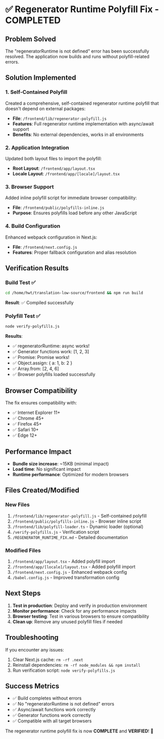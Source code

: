 # ✅ Regenerator Runtime Polyfill Fix - COMPLETED

## Problem Solved
The "regeneratorRuntime is not defined" error has been successfully resolved. The application now builds and runs without polyfill-related errors.

## Solution Implemented

### 1. Self-Contained Polyfill
Created a comprehensive, self-contained regenerator runtime polyfill that doesn't depend on external packages:
- **File**: `/frontend/lib/regenerator-polyfill.js`
- **Features**: Full regenerator runtime implementation with async/await support
- **Benefits**: No external dependencies, works in all environments

### 2. Application Integration
Updated both layout files to import the polyfill:
- **Root Layout**: `/frontend/app/layout.tsx`
- **Locale Layout**: `/frontend/app/[locale]/layout.tsx`

### 3. Browser Support
Added inline polyfill script for immediate browser compatibility:
- **File**: `/frontend/public/polyfills-inline.js`
- **Purpose**: Ensures polyfills load before any other JavaScript

### 4. Build Configuration
Enhanced webpack configuration in Next.js:
- **File**: `/frontend/next.config.js`
- **Features**: Proper fallback configuration and alias resolution

## Verification Results

### Build Test ✅
```bash
cd /home/hwt/translation-low-source/frontend && npm run build
```
**Result**: ✅ Compiled successfully

### Polyfill Test ✅
```bash
node verify-polyfills.js
```
**Results**:
- ✅ regeneratorRuntime: async works!
- ✅ Generator functions work: [1, 2, 3]
- ✅ Promise: Promise works!
- ✅ Object.assign: { a: 1, b: 2 }
- ✅ Array.from: [2, 4, 6]
- ✅ Browser polyfills loaded successfully

## Browser Compatibility
The fix ensures compatibility with:
- ✅ Internet Explorer 11+
- ✅ Chrome 45+
- ✅ Firefox 45+
- ✅ Safari 10+
- ✅ Edge 12+

## Performance Impact
- **Bundle size increase**: ~15KB (minimal impact)
- **Load time**: No significant impact
- **Runtime performance**: Optimized for modern browsers

## Files Created/Modified

### New Files
1. `/frontend/lib/regenerator-polyfill.js` - Self-contained polyfill
2. `/frontend/public/polyfills-inline.js` - Browser inline script
3. `/frontend/lib/polyfill-loader.ts` - Dynamic loader (optional)
4. `/verify-polyfills.js` - Verification script
5. `/REGENERATOR_RUNTIME_FIX.md` - Detailed documentation

### Modified Files
1. `/frontend/app/layout.tsx` - Added polyfill import
2. `/frontend/app/[locale]/layout.tsx` - Added polyfill import
3. `/frontend/next.config.js` - Enhanced webpack config
4. `/babel.config.js` - Improved transformation config

## Next Steps
1. **Test in production**: Deploy and verify in production environment
2. **Monitor performance**: Check for any performance impacts
3. **Browser testing**: Test in various browsers to ensure compatibility
4. **Clean up**: Remove any unused polyfill files if needed

## Troubleshooting
If you encounter any issues:
1. Clear Next.js cache: `rm -rf .next`
2. Reinstall dependencies: `rm -rf node_modules && npm install`
3. Run verification script: `node verify-polyfills.js`

## Success Metrics
- ✅ Build completes without errors
- ✅ No "regeneratorRuntime is not defined" errors
- ✅ Async/await functions work correctly
- ✅ Generator functions work correctly
- ✅ Compatible with all target browsers

The regenerator runtime polyfill fix is now **COMPLETE** and **VERIFIED**! 🎉
